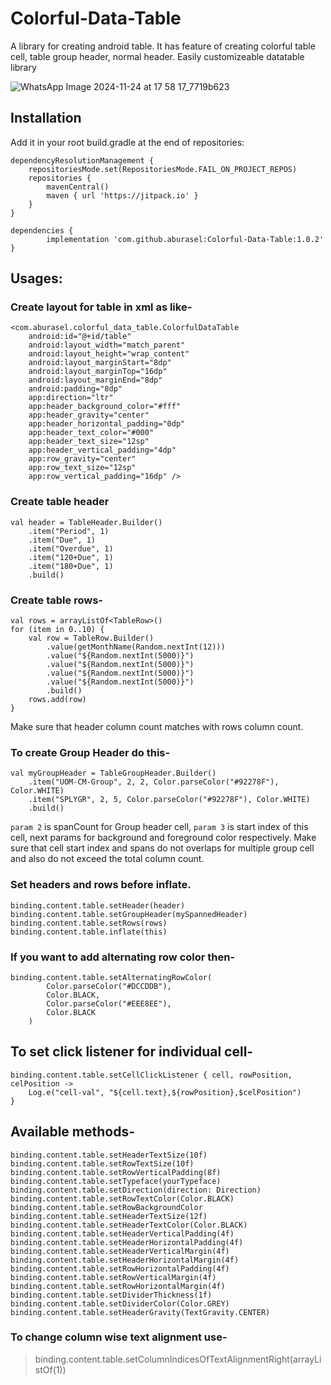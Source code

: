 # Colorful-Data-Table
A library for creating android table. It has feature of creating colorful table cell, table group header, normal header. Easily customizeable datatable library

![WhatsApp Image 2024-11-24 at 17 58 17_7719b623](https://github.com/user-attachments/assets/599f7700-b77f-480d-bdc8-97ec01a599d4)

##  Installation

Add it in your root build.gradle at the end of repositories:
>
    dependencyResolutionManagement {
		repositoriesMode.set(RepositoriesMode.FAIL_ON_PROJECT_REPOS)
		repositories {
			mavenCentral()
			maven { url 'https://jitpack.io' }
		}
	}
>
    dependencies {
	        implementation 'com.github.aburasel:Colorful-Data-Table:1.0.2'
	}

##  Usages:

### Create layout for table in xml as like-
>
    <com.aburasel.colorful_data_table.ColorfulDataTable
        android:id="@+id/table"
        android:layout_width="match_parent"
        android:layout_height="wrap_content"
        android:layout_marginStart="8dp"
        android:layout_marginTop="16dp"
        android:layout_marginEnd="8dp"
        android:padding="8dp"
        app:direction="ltr"
        app:header_background_color="#fff"
        app:header_gravity="center"
        app:header_horizontal_padding="0dp"
        app:header_text_color="#000"
        app:header_text_size="12sp"
        app:header_vertical_padding="4dp"
        app:row_gravity="center"
        app:row_text_size="12sp"
        app:row_vertical_padding="16dp" />

### Create table header
>
    val header = TableHeader.Builder()
        .item("Period", 1)
        .item("Due", 1)
        .item("Overdue", 1)
        .item("120+Due", 1)
        .item("180+Due", 1)
        .build()
### Create table rows-
>   
    val rows = arrayListOf<TableRow>()
    for (item in 0..10) {
        val row = TableRow.Builder()
            .value(getMonthName(Random.nextInt(12)))
            .value("${Random.nextInt(5000)}")
            .value("${Random.nextInt(5000)}")
            .value("${Random.nextInt(5000)}")
            .value("${Random.nextInt(5000)}")
            .build()
        rows.add(row)
    }
Make sure that header column count matches with rows column count.

### To create Group Header do this-
>   
    val myGroupHeader = TableGroupHeader.Builder()
        .item("UOM-CM-Group", 2, 2, Color.parseColor("#92278F"), Color.WHITE)
        .item("SPLYGR", 2, 5, Color.parseColor("#92278F"), Color.WHITE)
        .build()
`param 2` is spanCount for Group header cell, `param 3` is start index of this cell, next params for background and foreground color respectively. Make sure that cell start index and spans do not overlaps for multiple group cell and also do not exceed the total column count.
### Set headers and rows before inflate.
>   
    binding.content.table.setHeader(header)
    binding.content.table.setGroupHeader(mySpannedHeader)
    binding.content.table.setRows(rows)
    binding.content.table.inflate(this)
###  If you want to add alternating row color then-
>
    binding.content.table.setAlternatingRowColor(
            Color.parseColor("#DCCDDB"),
            Color.BLACK,
            Color.parseColor("#EEE8EE"),
            Color.BLACK
        )
##  To set click listener for individual cell-
>
    binding.content.table.setCellClickListener { cell, rowPosition, celPosition ->
        Log.e("cell-val", "${cell.text},${rowPosition},$celPosition")
    }

##  Available methods-
>
    binding.content.table.setHeaderTextSize(10f)
    binding.content.table.setRowTextSize(10f)
    binding.content.table.setRowVerticalPadding(8f)
    binding.content.table.setTypeface(yourTypeface)
    binding.content.table.setDirection(direction: Direction)
    binding.content.table.setRowTextColor(Color.BLACK)
    binding.content.table.setRowBackgroundColor
    binding.content.table.setHeaderTextSize(12f)
    binding.content.table.setHeaderTextColor(Color.BLACK)
    binding.content.table.setHeaderVerticalPadding(4f)
    binding.content.table.setHeaderHorizontalPadding(4f)
    binding.content.table.setHeaderVerticalMargin(4f)
    binding.content.table.setHeaderHorizontalMargin(4f)
    binding.content.table.setRowHorizontalPadding(4f)
    binding.content.table.setRowVerticalMargin(4f)
    binding.content.table.setRowHorizontalMargin(4f)
    binding.content.table.setDividerThickness(1f)
    binding.content.table.setDividerColor(Color.GREY)
    binding.content.table.setHeaderGravity(TextGravity.CENTER)
### To change column wise text alignment use-
>	binding.content.table.setColumnIndicesOfTextAlignmentRight(arrayListOf(1))
	
      


